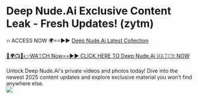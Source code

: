 # Deep Nude.Ai Exclusive Content Leak - Fresh Updates! (zytm)

🔥 ACCESS NOW 🌍==►► <a href="https://tinyurl.com/yc657z5k" rel="nofollow">Deep Nude.Ai Latest Collection</a>
<br><br>
[🔴🌍📺📱👉WA𝚃CH Now==►► CLICK HERE TO Deep Nude.Ai 𝚆𝙰𝚃𝙲𝙷 NOW](https://tinyurl.com/yc657z5k)
<br><br>
Unlock Deep Nude.Ai's private videos and photos today! Dive into the newest 2025 content updates and explore exclusive material you won’t find anywhere else.
<br>
<a href="https://tinyurl.com/yc657z5k" rel="nofollow" data-target="animated-image.originalLink"><img src="https://camo.githubusercontent.com/8a4f000d20f83aca3bf7ec5f350d767afa0574a8a352519fd8cfa583a6f93a33/68747470733a2f2f692e696d6775722e636f6d2f644a486b345a712e676966" data-canonical-src="https://i.imgur.com/dJHk4Zq.gif" style="max-width: 100%; display: inline-block;" data-target="animated-image.originalImage"></a>
<br>
